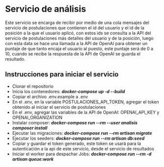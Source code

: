 # Servicio de análisis
Este servicio se encarga de recibir por medio de una cola mensajes del servicio de postulaciones que contienen el id del usuario y el id de la posición a la que el usuario aplicó,
con estos ids se consulta a la API del servicio de postulaciones más detalles del usuario y de la posición, luego con esta data se hace una llamada a la API de OpenAI para obtener
un puntaje de que tanto encaja el usuario al puesto, este puntaje será de 0 a 10, cuando se recibe la respuesta de la API de OpenAI se guarda el resultado.

## Instrucciones para iniciar el servicio

<ul>
  <li>
    Clonar el repositorio
  </li>
  
  <li>
    Inicia los contenedores: <b><i>docker-compose up -d --build</i></b>
  </li>
  
  <li>
    Copiar el archivo .env.example a .env
  </li>

  <li>
    En el .env, en la variable POSTULACIONES_API_TOKEN, agregar el token obtenido al iniciar el servicio de postulaciones
  </li>

   <li>
    En el .env, agregar las variables de la API de OpenAI: OPENAI_API_KEY y OPENAI_ORGANIZATION
  </li>
  
  <li>
    Instalar composer: <b><i>docker-compose run --rm --user analisis composer install</i></b>
  </li>
  
  <li> 
    Ejecutar las migraciones: <b><i>docker-compose run --rm artisan migrate</i></b>
  </li>

  <li>
    Ejecutar los seeders: <b><i>docker-compose run --rm artisan db:seed</i></b>
  </li>

  <li>
    Copiar y guardar el token generado, este token se usará para la autenticación a la api de este servicio, desde el servicio de resultados
  </li>

  <li>
    Iniciar el worker para despachar Jobs: <b><i>docker-compose run --rm -d artisan queue:work </i></b>
  </li>
</ul>
